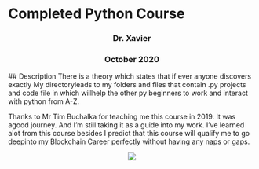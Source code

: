 # Completed Python Course
<div style="text-align:center"><h3>Dr. Xavier</h3></div>
<div style="text-align:center"><h3>October 2020</h3></div>
## Description
There is a theory which states that if ever anyone discovers exactly My directoryleads to my folders and files that contain .py projects and code file in which willhelp the other py beginners to work and interact with python from A-Z.
    
Thanks to Mr Tim Buchalka for teaching me this course in 2019.  It was agood journey.  And I’m still taking it as a guide into my work.  I’ve learned alot from this course besides I predict that this course will qualify me to go deepinto my Blockchain Career perfectly without having any naps or gaps.
<div style="text-align:center"><img src="https://user-images.githubusercontent.com/72295771/95022120-83605180-0675-11eb-8e6c-310fb392a267.png" /></div>
